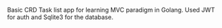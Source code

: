 Basic CRD Task list app for learning MVC paradigm in Golang. Used JWT for auth and Sqlite3 for the database.
